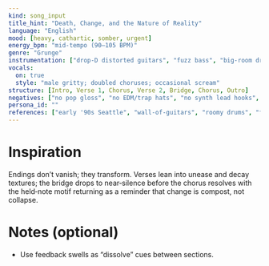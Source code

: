 ```yaml
---
kind: song_input
title_hint: "Death, Change, and the Nature of Reality"
language: "English"
mood: [heavy, cathartic, somber, urgent]
energy_bpm: "mid‑tempo (90–105 BPM)"
genre: "Grunge"
instrumentation: ["drop‑D distorted guitars", "fuzz bass", "big‑room drums", "room mics + tape‑ish saturation", "feedback swells"]
vocals:
  on: true
  style: "male gritty; doubled choruses; occasional scream"
structure: [Intro, Verse 1, Chorus, Verse 2, Bridge, Chorus, Outro]
negatives: ["no pop gloss", "no EDM/trap hats", "no synth lead hooks", "no auto‑tune shine"]
persona_id: ""
references: ["early '90s Seattle", "wall‑of‑guitars", "roomy drums", "feedback textures"]
---
```


# Inspiration

Endings don’t vanish; they transform. Verses lean into unease and decay textures; the bridge drops to near‑silence before the chorus resolves with the held‑note motif returning as a reminder that change is compost, not collapse.

# Notes (optional)

- Use feedback swells as “dissolve” cues between sections.

